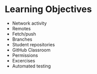 # Learning Objectives

* Network activity
* Remotes
* Fetch/push
* Branches
* Student repositories
* GitHub Classroom
* Permissions
* Excercises
* Automated testing
